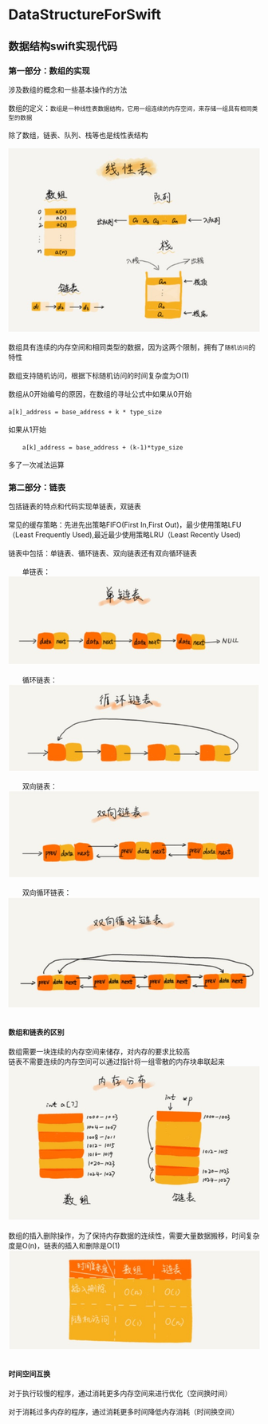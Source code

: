 # DataStructureForSwift

## 数据结构swift实现代码

### 第一部分：数组的实现

涉及数组的概念和一些基本操作的方法<br/><br/>
数组的定义：`数组是一种线性表数据结构，它用一组连续的内存空间，来存储一组具有相同类型的数据`<br/><br/>
除了数组，链表、队列、栈等也是线性表结构<br/><br/>
![Image text](https://github.com/tongyangsheng/DataStructureForSwift/blob/master/show-img/show1.jpg)<br/><br/>
数组具有连续的内存空间和相同类型的数据，因为这两个限制，拥有了`随机访问`的特性<br/><br/>
数组支持随机访问，根据下标随机访问的时间复杂度为O(1)<br/><br/>
数组从0开始编号的原因，在数组的寻址公式中如果从0开始<br/><br/>`a[k]_address = base_address + k * type_size`<br/><br/>如果从1开始<br/><br/>&emsp;&emsp;`a[k]_address = base_address + (k-1)*type_size`<br/><br/>多了一次减法运算

### 第二部分：链表

包括链表的特点和代码实现单链表，双链表<br/><br/>
常见的缓存策略：先进先出策略FIFO(First In,First Out)，最少使用策略LFU（Least Frequently Used),最近最少使用策略LRU（Least Recently Used)<br/><br/>
链表中包括：单链表、循环链表、双向链表还有双向循环链表<br/><br/>
&emsp;&emsp;单链表：<br/>
![Image text](https://github.com/tongyangsheng/DataStructureForSwift/blob/master/show-img/show3.jpg)<br/><br/>
&emsp;&emsp;循环链表：<br/>
![Image text](https://github.com/tongyangsheng/DataStructureForSwift/blob/master/show-img/show6.jpg)<br/><br/>
&emsp;&emsp;双向链表：<br/>
![Image text](https://github.com/tongyangsheng/DataStructureForSwift/blob/master/show-img/show4.png)<br/><br/>
&emsp;&emsp;双向循环链表：<br/>
![Image text](https://github.com/tongyangsheng/DataStructureForSwift/blob/master/show-img/show7.jpg)<br/><br/>
#### 数组和链表的区别
数组需要一块连续的内存空间来储存，对内存的要求比较高<br/>
链表不需要连续的内存空间可以通过指针将一组零散的内存块串联起来<br/>
![Image text](https://github.com/tongyangsheng/DataStructureForSwift/blob/master/show-img/show2.jpg)<br/><br/>
数组的插入删除操作，为了保持内存数据的连续性，需要大量数据搬移，时间复杂度是O(n)，链表的插入和删除是O(1)<br/>
![Image text](https://github.com/tongyangsheng/DataStructureForSwift/blob/master/show-img/show5.jpg)<br/><br/>
#### 时间空间互换
对于执行较慢的程序，通过消耗更多内存空间来进行优化（空间换时间）<br/><br/>
对于消耗过多内存的程序，通过消耗更多时间降低内存消耗（时间换空间）<br/><br/>
